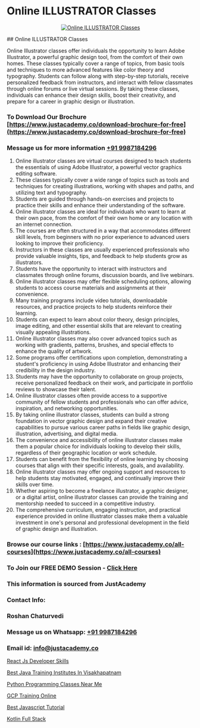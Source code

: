 # Online ILLUSTRATOR Classes

<p align="center">
  <a href="https://justacademy.co/all-courses">
    <img src="https://ibb.co/CngWr2j" alt="Online ILLUSTRATOR Classes">
  </a>
</p>
## Online ILLUSTRATOR Classes

Online Illustrator classes offer individuals the opportunity to learn Adobe Illustrator, a powerful graphic design tool, from the comfort of their own homes. These classes typically cover a range of topics, from basic tools and techniques to more advanced features like color theory and typography. Students can follow along with step-by-step tutorials, receive personalized feedback from instructors, and interact with fellow classmates through online forums or live virtual sessions. By taking these classes, individuals can enhance their design skills, boost their creativity, and prepare for a career in graphic design or illustration.
### To Download Our Brochure [https://www.justacademy.co/download-brochure-for-free](https://www.justacademy.co/download-brochure-for-free)
### Message us for more information [+91 9987184296](https://api.whatsapp.com/send?phone=919987184296)
1) Online illustrator classes are virtual courses designed to teach students the essentials of using Adobe Illustrator, a powerful vector graphics editing software.
2) These classes typically cover a wide range of topics such as tools and techniques for creating illustrations, working with shapes and paths, and utilizing text and typography.
3) Students are guided through hands-on exercises and projects to practice their skills and enhance their understanding of the software.
4) Online illustrator classes are ideal for individuals who want to learn at their own pace, from the comfort of their own home or any location with an internet connection.
5) The courses are often structured in a way that accommodates different skill levels, from beginners with no prior experience to advanced users looking to improve their proficiency.
6) Instructors in these classes are usually experienced professionals who provide valuable insights, tips, and feedback to help students grow as illustrators.
7) Students have the opportunity to interact with instructors and classmates through online forums, discussion boards, and live webinars.
8) Online illustrator classes may offer flexible scheduling options, allowing students to access course materials and assignments at their convenience.
9) Many training programs include video tutorials, downloadable resources, and practice projects to help students reinforce their learning.
10) Students can expect to learn about color theory, design principles, image editing, and other essential skills that are relevant to creating visually appealing illustrations.
11) Online illustrator classes may also cover advanced topics such as working with gradients, patterns, brushes, and special effects to enhance the quality of artwork.
12) Some programs offer certifications upon completion, demonstrating a student's proficiency in using Adobe Illustrator and enhancing their credibility in the design industry.
13) Students may have the opportunity to collaborate on group projects, receive personalized feedback on their work, and participate in portfolio reviews to showcase their talent.
14) Online illustrator classes often provide access to a supportive community of fellow students and professionals who can offer advice, inspiration, and networking opportunities.
15) By taking online illustrator classes, students can build a strong foundation in vector graphic design and expand their creative capabilities to pursue various career paths in fields like graphic design, illustration, advertising, and digital media.
16) The convenience and accessibility of online illustrator classes make them a popular choice for individuals looking to develop their skills, regardless of their geographic location or work schedule.
17) Students can benefit from the flexibility of online learning by choosing courses that align with their specific interests, goals, and availability.
18) Online illustrator classes may offer ongoing support and resources to help students stay motivated, engaged, and continually improve their skills over time.
19) Whether aspiring to become a freelance illustrator, a graphic designer, or a digital artist, online illustrator classes can provide the training and mentorship needed to succeed in a competitive industry.
20) The comprehensive curriculum, engaging instruction, and practical experience provided in online illustrator classes make them a valuable investment in one's personal and professional development in the field of graphic design and illustration.

### Browse our course links : [https://www.justacademy.co/all-courses](https://www.justacademy.co/all-courses) 
### To Join our FREE DEMO Session - [Click Here](https://www.justacademy.co/register-for-course-demo)


### This information is sourced from JustAcademy
### Contact Info:
### Roshan Chaturvedi
### Message us on Whatsapp: [+91 9987184296](https://api.whatsapp.com/send?phone=919987184296)
### Email id: [info@justacademy.co](mailto:info@justacademy.co)
                
[React Js Developer Skills](https://www.linkedin.com/pulse/react-js-developer-skills-justacademy-houston-adxyf?trackingId=u5ebJ%2B1UhE%2FfUTk5f1l%2Bsg%3D%3D&lipi=urn%3Ali%3Apage%3Ad_flagship3_company_admin%3B5RzDF0CIQxuDMHcL3MgYhA%3D%3D)

[Best Java Training Institutes In Visakhapatnam](https://www.linkedin.com/pulse/best-java-training-institutes-visakhapatnam-justacademy-thane-lokte?trackingId=rSPAYVaAn80G%2Bqscn2hiDg%3D%3D&lipi=urn%3Ali%3Apage%3Ad_flagship3_company_admin%3B8x4oZRFoSmO4CZ5ThOfedg%3D%3D)

[Python Programming Classes Near Me](https://medium.com/@ranemanish460/python-programming-classes-near-me-dc6c6070b502)

[GCP Training Online](https://medium.com/@shivamja27/gcp-training-online-9c71af4b60ef)

[Best Javascript Tutorial](https://justacademyin.github.io/Articles/Best-Javascript-Tutorial)

[Kotlin Full Stack](https://justacademyin.github.io/Articles/Kotlin-Full-Stack)

